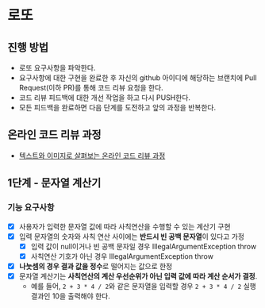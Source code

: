 # 로또
## 진행 방법
* 로또 요구사항을 파악한다.
* 요구사항에 대한 구현을 완료한 후 자신의 github 아이디에 해당하는 브랜치에 Pull Request(이하 PR)를 통해 코드 리뷰 요청을 한다.
* 코드 리뷰 피드백에 대한 개선 작업을 하고 다시 PUSH한다.
* 모든 피드백을 완료하면 다음 단계를 도전하고 앞의 과정을 반복한다.

## 온라인 코드 리뷰 과정
* [텍스트와 이미지로 살펴보는 온라인 코드 리뷰 과정](https://github.com/next-step/nextstep-docs/tree/master/codereview)

## 1단계 - 문자열 계산기

### 기능 요구사항

- [x] 사용자가 입력한 문자열 값에 따라 사칙연산을 수행할 수 있는 계산기 구현
- [x] 입력 문자열의 숫자와 사칙 연산 사이에는 **반드시 빈 공백 문자열**이 있다고 가정
  - [x] 입력 값이 null이거나 빈 공백 문자일 경우 IllegalArgumentException throw
  - [x] 사칙연산 기호가 아닌 경우 IllegalArgumentException throw
- [x] **나눗셈의 경우 결과 값을 정수**로 떨어지는 값으로 한정
- [x] 문자열 계산기는 **사칙연산의 계산 우선순위가 아닌 입력 값에 따라 계산 순서가 결정**.
  - 예를 들어, `2 + 3 * 4 / 2`와 같은 문자열을 입력할 경우 `2 + 3 * 4 / 2` 실행 결과인 10을 출력해야 한다.
